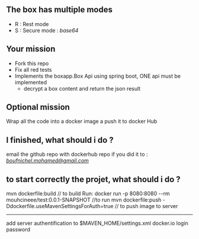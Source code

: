## The box has multiple modes

- R : Rest mode
- S : Secure mode : *base64*

## Your mission
- Fork this repo 
- Fix all red tests
- Implements the boxapp.Box Api using spring boot, ONE api must be implemented
  - decrypt a box content and return the json result
    
## Optional mission
Wrap all the code into a docker image a push it to docker Hub

## I finished, what should i do ?
email the github repo with dockerhub repo if you did it to : *boufnichel.mohamed@gmail.com* 

## to start correctly the projet, what should i do ?
mvn dockerfile:build // to build
Run: docker run -p 8080:8080 --rm mouhcineee/test:0.0.1-SNAPSHOT //to run
mvn dockerfile:push -Ddockerfile.useMavenSettingsForAuth=true // to push image to server



---
add server authentification to $MAVEN_HOME/settings.xml
<server>
  <id>docker.io</id>
  <username>login</username>
  <password>password</password>
</server>
